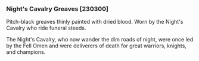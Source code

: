 ### Night's Cavalry Greaves [230300]

Pitch-black greaves thinly painted with dried blood. Worn by the Night's Cavalry who ride funeral steeds.

The Night's Cavalry, who now wander the dim roads of night, were once led by the Fell Omen and were deliverers of death for great warriors, knights, and champions.